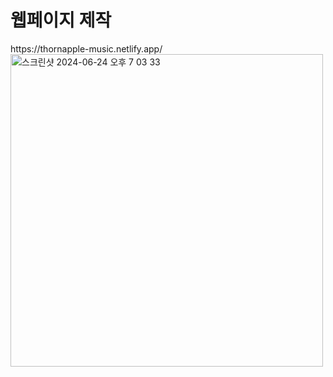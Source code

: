 # 웹페이지 제작 
<div>https://thornapple-music.netlify.app/</div>
<img width="500" alt="스크린샷 2024-06-24 오후 7 03 33" src="https://github.com/yymoongchi/Web_basic/assets/75613475/6bc15584-7351-4de8-9d7e-d265e11dc89a">
